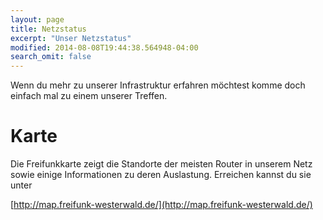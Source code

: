 ```yaml
---
layout: page
title: Netzstatus
excerpt: "Unser Netzstatus"
modified: 2014-08-08T19:44:38.564948-04:00
search_omit: false
---
```

Wenn du mehr zu unserer Infrastruktur erfahren möchtest komme doch einfach mal zu einem unserer Treffen.
# Karte
Die Freifunkkarte zeigt die Standorte der meisten Router in unserem Netz sowie einige Informationen zu deren Auslastung. Erreichen kannst du sie unter

[http://map.freifunk-westerwald.de/](http://map.freifunk-westerwald.de/)
